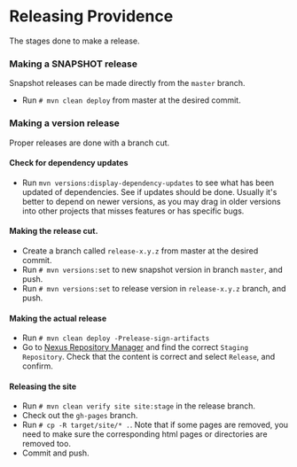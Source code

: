 Releasing Providence
====================

The stages done to make a release.

### Making a SNAPSHOT release

Snapshot releases can be made directly from the `master` branch.

* Run `# mvn clean deploy` from master at the desired commit.

### Making a version release

Proper releases are done with a branch cut.

#### Check for dependency updates

* Run `mvn versions:display-dependency-updates` to see what has been updated of
  dependencies. See if updates should be done. Usually it's better to depend on
  newer versions, as you may drag in older versions into other projects that
  misses features or has specific bugs.

#### Making the release cut.

* Create a branch called `release-x.y.z` from master at the desired commit.
* Run `# mvn versions:set` to new snapshot version in branch `master`, and push.
* Run `# mvn versions:set` to release version in `release-x.y.z` branch, and push.

#### Making the actual release

* Run `# mvn clean deploy -Prelease-sign-artifacts`
* Go to [Nexus Repository Manager](https://oss.sonatype.org/#stagingRepositories)
  and find the correct `Staging Repository`. Check that the content is correct and
  select `Release`, and confirm.

#### Releasing the site

* Run `# mvn clean verify site site:stage` in the release branch.
* Check out the `gh-pages` branch.
* Run `# cp -R target/site/* .`. Note that if some pages are removed, you need to
  make sure the corresponding html pages or directories are removed too.
* Commit and push.
